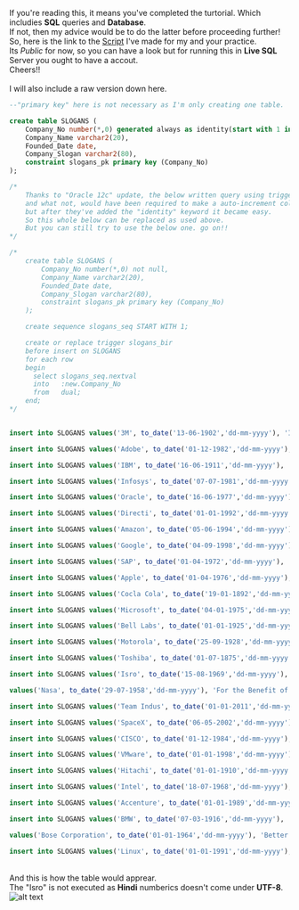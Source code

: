 If you're reading this, it means you've completed the turtorial. Which includies <b>SQL</b> queries and <b>Database</b>.</br>
If not, then my advice would be to do the latter before proceeding further!</br>
So, here is the link to the <a href="https://livesql.oracle.com/apex/livesql/file/content_F88O9QP7ZMX64OPYGILYUSNB0.html">Script</a> I've made for my and your practice.</br>
Its <i>Public</i> for now, so you can have a look but for running this in <b>Live SQL</b> Server you ought to have a accout.</br>
Cheers!!</br></br>
I will also include a raw version down here.</br>
```sql
--"primary key" here is not necessary as I'm only creating one table.

create table SLOGANS (
    Company_No number(*,0) generated always as identity(start with 1 increment by 1),
    Company_Name varchar2(20),
    Founded_Date date,
    Company_Slogan varchar2(80),
    constraint slogans_pk primary key (Company_No)
);

/*
	Thanks to "Oracle 12c" update, the below written query using triggers, sequences
	and what not, would have been required to make a auto-increment column
	but after they've added the "identity" keyword it became easy.
	So this whole below can be replaced as used above.
	But you can still try to use the below one. go on!!
*/

/*
	create table SLOGANS (
	    Company_No number(*,0) not null,
	    Company_Name varchar2(20),
	    Founded_Date date,
	    Company_Slogan varchar2(80),
	    constraint slogans_pk primary key (Company_No)
	);

	create sequence slogans_seq START WITH 1;

	create or replace trigger slogans_bir 
	before insert on SLOGANS
	for each row
	begin
	  select slogans_seq.nextval
	  into   :new.Company_No
	  from   dual;
	end;
*/


insert into SLOGANS values('3M', to_date('13-06-1902','dd-mm-yyyy'), 'Innovation');

insert into SLOGANS values('Adobe', to_date('01-12-1982','dd-mm-yyyy'), 'Better by Adobe');

insert into SLOGANS values('IBM', to_date('16-06-1911','dd-mm-yyyy'), 'We Make IT Happen');

insert into SLOGANS values('Infosys', to_date('07-07-1981','dd-mm-yyyy'), 'Powered by Intellect Driven by Values');

insert into SLOGANS values('Oracle', to_date('16-06-1977','dd-mm-yyyy'), 'Information Driven');

insert into SLOGANS values('Directi', to_date('01-01-1992','dd-mm-yyyy'), 'Intelligent people, Uncommon ideas');

insert into SLOGANS values('Amazon', to_date('05-06-1994','dd-mm-yyyy'), '… and You’re Done');

insert into SLOGANS values('Google', to_date('04-09-1998','dd-mm-yyyy'), 'Dont be evil');

insert into SLOGANS values('SAP', to_date('01-04-1972','dd-mm-yyyy'), 'Run Simple');

insert into SLOGANS values('Apple', to_date('01-04-1976','dd-mm-yyyy'), 'Think different');

insert into SLOGANS values('Cocla Cola', to_date('19-01-1892','dd-mm-yyyy'), 'Taste The Feeling');

insert into SLOGANS values('Microsoft', to_date('04-01-1975','dd-mm-yyyy'), 'Be Whats Next');

insert into SLOGANS values('Bell Labs', to_date('01-01-1925','dd-mm-yyyy'), 'Connection People');

insert into SLOGANS values('Motorola', to_date('25-09-1928','dd-mm-yyyy'), 'iDont, Droid Does');

insert into SLOGANS values('Toshiba', to_date('01-07-1875','dd-mm-yyyy'), 'Committed to People, Committed to the Future');

insert into SLOGANS values('Isro', to_date('15-08-1969','dd-mm-yyyy'), 'मानव जाति की सेवा में अंतरिक्ष प्रौद्योगिकी');

values('Nasa', to_date('29-07-1958','dd-mm-yyyy'), 'For the Benefit of All');

insert into SLOGANS values('Team Indus', to_date('01-01-2011','dd-mm-yyyy'), 'Moon Shot');

insert into SLOGANS values('SpaceX', to_date('06-05-2002','dd-mm-yyyy'), 'Americas Ride to Space');

insert into SLOGANS values('CISCO', to_date('01-12-1984','dd-mm-yyyy'), 'Tomorrow Starts Here');

insert into SLOGANS values('VMware', to_date('01-01-1998','dd-mm-yyyy'), 'Architects of Whats Next');

insert into SLOGANS values('Hitachi', to_date('01-01-1910','dd-mm-yyyy'), 'Inspire the Next');

insert into SLOGANS values('Intel', to_date('18-07-1968','dd-mm-yyyy'), 'Intel Inside');

insert into SLOGANS values('Accenture', to_date('01-01-1989','dd-mm-yyyy'), 'High Performance. Delivered');

insert into SLOGANS values('BMW', to_date('07-03-1916','dd-mm-yyyy'), 'The Ultimate Driving Machine');

values('Bose Corporation', to_date('01-01-1964','dd-mm-yyyy'), 'Better Sound Through Research');

insert into SLOGANS values('Linux', to_date('01-01-1991','dd-mm-yyyy'), 'Software is like sex, its better when its free');
```
</br>And this is how the table would apprear.</br>
The "Isro" is not executed as <b>Hindi</b> numberics doesn't come under <b>UTF-8</b>.</br>
![alt text](https://github.com/aniruddha0pandey/Learn_SQL/blob/master/Aniruddha/Script/script.PNG)
